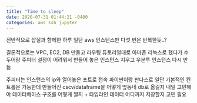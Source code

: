 ```yaml
---
title: "Time to sleep"
date: 2020-07-31 01:44:21 -0400
categories: aws ssh jupyter
---
```


전반적으로 삽질과 함께한 하루
일단 aws 인스턴스만 다섯 번은 반복한듯..?

결론적으로는 VPC, EC2, DB 만들고 라우팅
튜토리얼대로 아마존 리눅스로 했다가 수두어랑 주피터 설정이 어려워서
만들어 놓은 인스턴스 지우고 우분투 인스턴스 다시 만듦

주피터는 인스턴스의 ip와 열어놓은 포트로 접속
파이썬이랑 판다스로 일단 기본적인 컨트롤은 가능한데
만들어진 cscv/dataframe을 어떻게 옆동네 db로 옮길지 내일 고민해야
데이터베이스 구조를 어떻게 짤지 + 타임라인 데이터 어디까지 저장할지 고민 필요
